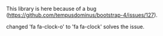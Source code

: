 This library is here because of a bug (https://github.com/tempusdominus/bootstrap-4/issues/127).

changed 'fa fa-clock-o' to 'fa fa-clock' solves the issue.